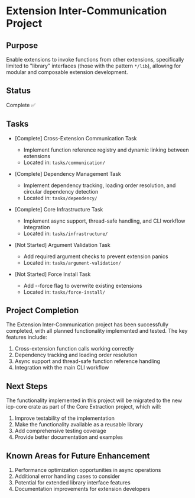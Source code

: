 # Extension Inter-Communication Project

## Purpose

Enable extensions to invoke functions from other extensions, specifically limited to "library" interfaces (those with the pattern `*/lib`), allowing for modular and composable extension development.

## Status

Complete ✅

## Tasks

- [Complete] Cross-Extension Communication Task

  - Implement function reference registry and dynamic linking between extensions
  - Located in: `tasks/communication/`

- [Complete] Dependency Management Task

  - Implement dependency tracking, loading order resolution, and circular dependency detection
  - Located in: `tasks/dependency/`

- [Complete] Core Infrastructure Task

  - Implement async support, thread-safe handling, and CLI workflow integration
  - Located in: `tasks/infrastructure/`

- [Not Started] Argument Validation Task

  - Add required argument checks to prevent extension panics
  - Located in: `tasks/argument-validation/`

- [Not Started] Force Install Task
  - Add --force flag to overwrite existing extensions
  - Located in: `tasks/force-install/`

## Project Completion

The Extension Inter-Communication project has been successfully completed, with all planned functionality implemented and tested. The key features include:

1. Cross-extension function calls working correctly
2. Dependency tracking and loading order resolution
3. Async support and thread-safe function reference handling
4. Integration with the main CLI workflow

## Next Steps

The functionality implemented in this project will be migrated to the new icp-core crate as part of the Core Extraction project, which will:

1. Improve testability of the implementation
2. Make the functionality available as a reusable library
3. Add comprehensive testing coverage
4. Provide better documentation and examples

## Known Areas for Future Enhancement

1. Performance optimization opportunities in async operations
2. Additional error handling cases to consider
3. Potential for extended library interface features
4. Documentation improvements for extension developers
